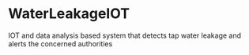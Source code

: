 # WaterLeakageIOT
IOT and data analysis based system that detects tap water leakage and alerts the concerned authorities

